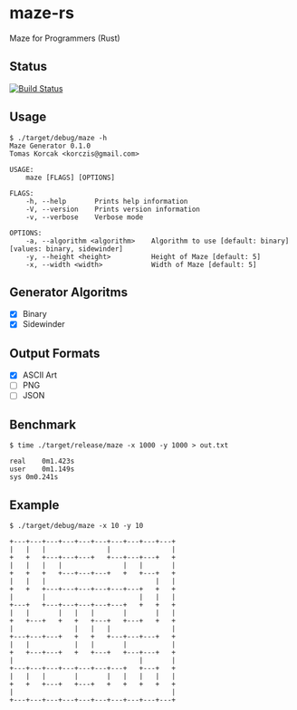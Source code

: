 # maze-rs
Maze for Programmers (Rust)

## Status

[![Build Status](https://travis-ci.org/korczis/maze-rs.svg?branch=master)](https://travis-ci.org/korczis/maze-rs)

## Usage

```
$ ./target/debug/maze -h
Maze Generator 0.1.0
Tomas Korcak <korczis@gmail.com>

USAGE:
    maze [FLAGS] [OPTIONS]

FLAGS:
    -h, --help       Prints help information
    -V, --version    Prints version information
    -v, --verbose    Verbose mode

OPTIONS:
    -a, --algorithm <algorithm>    Algorithm to use [default: binary]  [values: binary, sidewinder]
    -y, --height <height>          Height of Maze [default: 5]
    -x, --width <width>            Width of Maze [default: 5]
```

## Generator Algoritms

- [x] Binary
- [x] Sidewinder

## Output Formats

- [x] ASCII Art
- [ ] PNG
- [ ] JSON

## Benchmark

```
$ time ./target/release/maze -x 1000 -y 1000 > out.txt

real	0m1.423s
user	0m1.149s
sys	0m0.241s
```

## Example

```
$ ./target/debug/maze -x 10 -y 10

+---+---+---+---+---+---+---+---+---+---+
|   |   |               |               |
+   +   +---+---+---+   +---+---+---+   +
|   |   |   |               |   |       |
+   +   +   +---+---+---+   +   +---+   +
|   |   |                           |   |
+   +   +---+---+---+---+---+---+   +   +
|       |                       |   |   |
+---+   +---+---+---+---+---+   +   +   +
|   |       |   |   |       |       |   |
+   +---+   +   +   +---+   +---+   +   +
|               |   |   |               |
+---+---+---+   +   +   +---+---+---+   +
|   |           |   |       |           |
+   +---+---+   +   +---+   +---+---+   +
|                               |       |
+---+---+---+---+---+---+---+   +---+   +
|   |   |       |       |   |   |   |   |
+   +   +---+   +---+   +   +   +   +   +
|                                       |
+---+---+---+---+---+---+---+---+---+---+
```